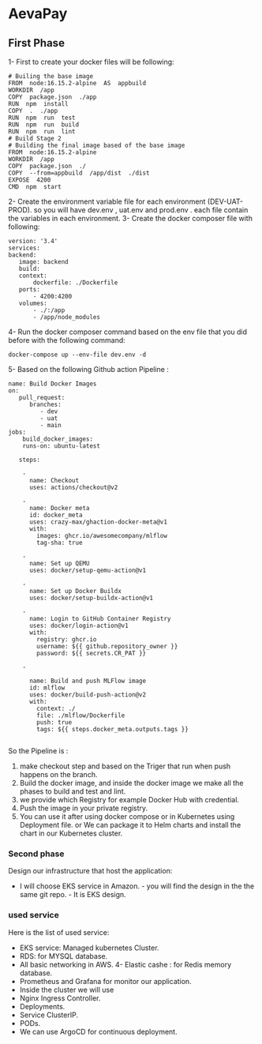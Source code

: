 # AevaPay
## First Phase
1- First to create your docker files will be following:

    # Builing the base image 
    FROM  node:16.15.2-alpine  AS  appbuild
    WORKDIR  /app
    COPY  package.json  ./app
    RUN  npm  install
    COPY  .  ./app
    RUN  npm  run  test
    RUN  npm  run  build
    RUN  npm  run  lint
    # Build Stage 2
    # Building the final image based of the base image
    FROM  node:16.15.2-alpine
    WORKDIR  /app
    COPY  package.json  ./
    COPY  --from=appbuild  /app/dist  ./dist
    EXPOSE  4200
    CMD  npm  start


2- Create the environment variable file for each environment (DEV-UAT-PROD). so you will have dev.env , uat.env and prod.env .
each file contain the variables in each environment.
3- Create the  docker composer file  with following:

```
version: '3.4'
services:
backend:
   image: backend
   build:
   context: 
       dockerfile: ./Dockerfile
   ports:
       - 4200:4200
   volumes:
       - ./:/app
       - /app/node_modules
 ```
4- Run the docker composer command based on the env file that you did before with the following command:
```
docker-compose up --env-file dev.env -d 
```

5- Based on the following Github action Pipeline :
```
name: Build Docker Images
on:
   pull_request:
      branches:
         - dev
         - uat
         - main
jobs:
    build_docker_images:
    runs-on: ubuntu-latest

   steps:

    -
      name: Checkout
      uses: actions/checkout@v2
 
    -
      name: Docker meta
      id: docker_meta
      uses: crazy-max/ghaction-docker-meta@v1
      with:
        images: ghcr.io/awesomecompany/mlflow
        tag-sha: true

    -
      name: Set up QEMU
      uses: docker/setup-qemu-action@v1

    -
      name: Set up Docker Buildx
      uses: docker/setup-buildx-action@v1

    -
      name: Login to GitHub Container Registry
      uses: docker/login-action@v1
      with:
        registry: ghcr.io
        username: ${{ github.repository_owner }}
        password: ${{ secrets.CR_PAT }}

    -

      name: Build and push MLFlow image
      id: mlflow
      uses: docker/build-push-action@v2
      with:
        context: ./
        file: ./mlflow/Dockerfile
        push: true
        tags: ${{ steps.docker_meta.outputs.tags }}
        
   ```

So the Pipeline is :

 1. make checkout step and based on the Triger that run when push happens  on the branch.
 2. Build the docker image, and inside the docker image we make all the phases to build and test and lint.
 3. we provide which Registry for example Docker Hub with credential.
 4. Push the image in your private registry.
 5. You can use it after using docker compose or in Kubernetes using Deployment file. or We can package it to Helm charts and install the chart in our Kubernetes cluster.


### Second phase
Design our infrastructure that host the application:

 -  I will choose EKS service in Amazon.
        - you will find the design in the the same git repo.
        - It is EKS design.
  ### used service
  Here is the list of used service: 
 - EKS service: Managed kubernetes Cluster. 
 - RDS: for MYSQL database. 
 - All basic networking in AWS.  4- Elastic cashe : for Redis memory database. 
 - Prometheus and Grafana for monitor our application. 
 - Inside the cluster we will use 
 - Nginx Ingress Controller.
 - Deployments.
 - Service ClusterIP.
 - PODs.
 - We can use ArgoCD for continuous deployment.
